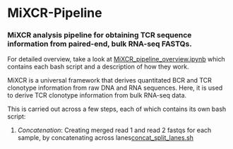 # MiXCR-Pipeline
### MiXCR analysis pipeline for obtaining TCR sequence information from paired-end, bulk RNA-seq FASTQs. 

For detailed overview, take a look at [MiXCR_pipeline_overview.ipynb](https://github.com/jmakings/MiXCR-Pipeline/blob/main/MiXCR_pipeline_overview.ipynb) which contains each bash script and a description of how they work.

MiXCR is a universal framework that derives quantitated BCR and TCR clonotype information from raw DNA and RNA sequences. Here, it is used to derive TCR clonotype information from bulk RNA-seq data.

This is carried out across a few steps, each of which contains its own bash script: 
1. *Concatenation*: Creating merged read 1 and read 2 fastqs for each sample, by concatenating across lanes[concat_split_lanes.sh]()

